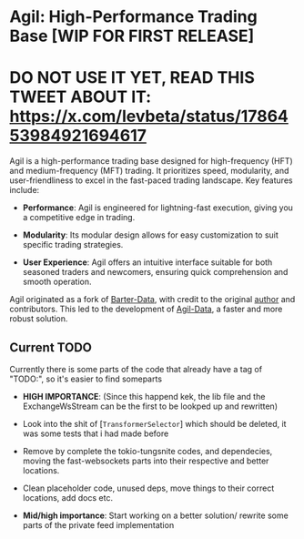 # Agil: High-Performance Trading Base [WIP FOR FIRST RELEASE]

# DO NOT USE IT YET, READ THIS TWEET ABOUT IT: https://x.com/levbeta/status/1786453984921694617

Agil is a high-performance trading base designed for high-frequency (HFT) and medium-frequency (MFT) trading. It prioritizes speed, modularity, and user-friendliness to excel in the fast-paced trading landscape. Key features include:

- **Performance**: Agil is engineered for lightning-fast execution, giving you a competitive edge in trading.
  
- **Modularity**: Its modular design allows for easy customization to suit specific trading strategies.
  
- **User Experience**: Agil offers an intuitive interface suitable for both seasoned traders and newcomers, ensuring quick comprehension and smooth operation.

Agil originated as a fork of [Barter-Data](https://github.com/barter-rs/barter-data-rs), with credit to the original [author](https://github.com/just-a-stream) and contributors. This led to the development of [Agil-Data](https://github.com/LevBeta/Agil/tree/master/crates/agil-data), a faster and more robust solution.

## Current TODO

Currently there is some parts of the code that already have a tag of "TODO:", so it's easier to find someparts

* **HIGH IMPORTANCE**: (Since this happend kek, the lib file and the ExchangeWsStream can be the first to be lookped up and rewritten)
* Look into the shit of [`TransformerSelector`] which should be deleted, it was some tests that i had made before

* Remove by complete the tokio-tungsnite codes, and dependecies, moving the fast-websockets parts into their respective and better locations.
* Clean placeholder code, unused deps, move things to their correct locations, add docs etc.

* **Mid/high importance**: Start working on a better solution/ rewrite some parts of the private feed implementation 
